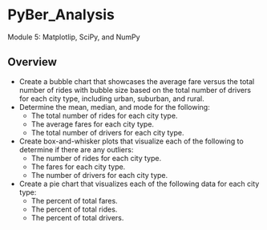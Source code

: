 # PyBer_Analysis
Module 5: Matplotlip, SciPy, and NumPy


## Overview
* Create a bubble chart that showcases the average fare versus the total number of rides with bubble size based on the total number of drivers for each city type, including urban, suburban, and rural.
* Determine the mean, median, and mode for the following:
  * The total number of rides for each city type.
  * The average fares for each city type.
  * The total number of drivers for each city type.
* Create box-and-whisker plots that visualize each of the following to determine if there are any outliers:
  * The number of rides for each city type.
  * The fares for each city type.
  * The number of drivers for each city type.
* Create a pie chart that visualizes each of the following data for each city type:
  * The percent of total fares.
  * The percent of total rides.
  * The percent of total drivers.
